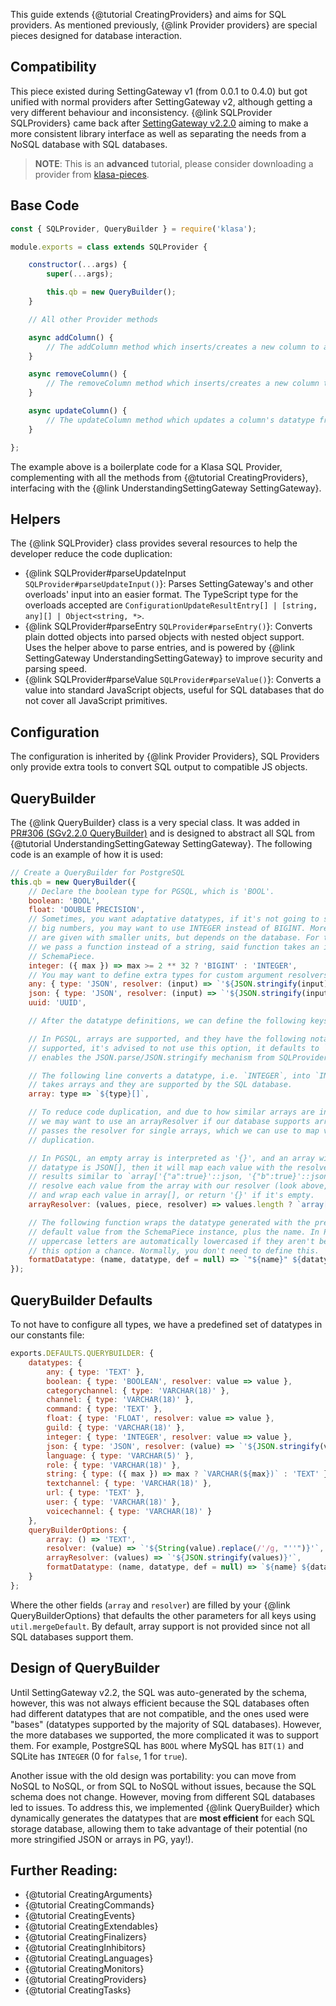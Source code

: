 This guide extends {@tutorial CreatingProviders} and aims for SQL providers. As mentioned previously, {@link Provider providers} are special pieces designed for database interaction.

## Compatibility

This piece existed during SettingGateway v1 (from 0.0.1 to 0.4.0) but got unified with normal providers after SettingGateway v2, although getting a very different behaviour and inconsistency. {@link SQLProvider SQLProviders} came back after [SettingGateway v2.2.0](https://github.com/dirigeants/klasa/pull/284) aiming to make a more consistent library interface as well as separating the needs from a NoSQL database with SQL databases.

> **NOTE**: This is an **advanced** tutorial, please consider downloading a provider from [klasa-pieces](https://github.com/dirigeants/klasa-pieces/tree/master/providers).

## Base Code

```javascript
const { SQLProvider, QueryBuilder } = require('klasa');

module.exports = class extends SQLProvider {

	constructor(...args) {
		super(...args);

		this.qb = new QueryBuilder();
	}

	// All other Provider methods

	async addColumn() {
		// The addColumn method which inserts/creates a new column to a table from the database.
	}

	async removeColumn() {
		// The removeColumn method which inserts/creates a new column to a table from the database.
	}

	async updateColumn() {
		// The updateColumn method which updates a column's datatype from a table from the database.
	}

};
```

The example above is a boilerplate code for a Klasa SQL Provider, complementing with all the methods from {@tutorial CreatingProviders}, interfacing with the {@link UnderstandingSettingGateway SettingGateway}.

## Helpers

The {@link SQLProvider} class provides several resources to help the developer reduce the code duplication:

- {@link SQLProvider#parseUpdateInput `SQLProvider#parseUpdateInput()`}: Parses SettingGateway's and other overloads' input into an easier format. The TypeScript type for the overloads accepted are `ConfigurationUpdateResultEntry[] | [string, any][] | Object<string, *>`.
- {@link SQLProvider#parseEntry `SQLProvider#parseEntry()`}: Converts plain dotted objects into parsed objects with nested object support. Uses the helper above to parse entries, and is powered by {@link SettingGateway UnderstandingSettingGateway} to improve security and parsing speed.
- {@link SQLProvider#parseValue `SQLProvider#parseValue()`}: Converts a value into standard JavaScript objects, useful for SQL databases that do not cover all JavaScript primitives.

## Configuration

The configuration is inherited by {@link Provider Providers}, SQL Providers only provide extra tools to convert SQL output to compatible JS objects.

## QueryBuilder

The {@link QueryBuilder} class is a very special class. It was added in [PR#306 (SGv2.2.0 QueryBuilder)](https://github.com/dirigeants/klasa/pull/306) and is designed to abstract all SQL from {@tutorial UnderstandingSettingGateway SettingGateway}. The following code is an example of how it is used:

```javascript
// Create a QueryBuilder for PostgreSQL
this.qb = new QueryBuilder({
	// Declare the boolean type for PGSQL, which is 'BOOL'.
	boolean: 'BOOL',
	float: 'DOUBLE PRECISION',
	// Sometimes, you want adaptative datatypes, if it's not going to store
	// big numbers, you may want to use INTEGER instead of BIGINT. More options
	// are given with smaller units, but depends on the database. For this case,
	// we pass a function instead of a string, said function takes an instance of
	// SchemaPiece.
	integer: ({ max }) => max >= 2 ** 32 ? 'BIGINT' : 'INTEGER',
	// You may want to define extra types for custom argument resolvers.
	any: { type: 'JSON', resolver: (input) => `'${JSON.stringify(input)}'::json` },
	json: { type: 'JSON', resolver: (input) => `'${JSON.stringify(input)}'::json` },
	uuid: 'UUID',

	// After the datatype definitions, we can define the following keys:

	// In PGSQL, arrays are supported, and they have the following notation. If it's not
	// supported, it's advised to not use this option, it defaults to `() => 'TEXT'`, which
	// enables the JSON.parse/JSON.stringify mechanism from SQLProvider.

	// The following line converts a datatype, i.e. `INTEGER`, into `INTEGER[]` when the SchemaPiece
	// takes arrays and they are supported by the SQL database.
	array: type => `${type}[]`,

	// To reduce code duplication, and due to how similar arrays are in the same database,
	// we may want to use an arrayResolver if our database supports arrays. This method also
	// passes the resolver for single arrays, which we can use to map values while reducing code
	// duplication.

	// In PGSQL, an empty array is interpreted as '{}', and an array with elements, for example, the
	// datatype is JSON[], then it will map each value with the resolver and wrap them in array[], making
	// results similar to `array['{"a":true}'::json, '{"b":true}'::json]`, which is valid. Therefore, we
	// resolve each value from the array with our resolver (look above, we have set up the resolver for json/any)
	// and wrap each value in array[], or return '{}' if it's empty.
	arrayResolver: (values, piece, resolver) => values.length ? `array[${values.map(value => resolver(value, piece)).join(', ')}]` : "'{}'",

	// The following function wraps the datatype generated with the previous options and the
	// default value from the SchemaPiece instance, plus the name. In PGSQL, names that have
	// uppercase letters are automatically lowercased if they aren't between quotes, giving
	// this option a chance. Normally, you don't need to define this.
	formatDatatype: (name, datatype, def = null) => `"${name}" ${datatype}${def !== null ? ` NOT NULL DEFAULT ${def}` : ''}`
});
```

## QueryBuilder Defaults

To not have to configure all types, we have a predefined set of datatypes in our constants file:

```javascript
exports.DEFAULTS.QUERYBUILDER: {
	datatypes: {
		any: { type: 'TEXT' },
		boolean: { type: 'BOOLEAN', resolver: value => value },
		categorychannel: { type: 'VARCHAR(18)' },
		channel: { type: 'VARCHAR(18)' },
		command: { type: 'TEXT' },
		float: { type: 'FLOAT', resolver: value => value },
		guild: { type: 'VARCHAR(18)' },
		integer: { type: 'INTEGER', resolver: value => value },
		json: { type: 'JSON', resolver: (value) => `'${JSON.stringify(value).replace(/'/g, "''")}'` },
		language: { type: 'VARCHAR(5)' },
		role: { type: 'VARCHAR(18)' },
		string: { type: ({ max }) => max ? `VARCHAR(${max})` : 'TEXT' },
		textchannel: { type: 'VARCHAR(18)' },
		url: { type: 'TEXT' },
		user: { type: 'VARCHAR(18)' },
		voicechannel: { type: 'VARCHAR(18)' }
	},
	queryBuilderOptions: {
		array: () => 'TEXT',
		resolver: (value) => `'${String(value).replace(/'/g, "''")}'`,
		arrayResolver: (values) => `'${JSON.stringify(values)}'`,
		formatDatatype: (name, datatype, def = null) => `${name} ${datatype}${def !== null ? ` NOT NULL DEFAULT ${def}` : ''}`
	}
};
```

Where the other fields (`array` and `resolver`) are filled by your {@link QueryBuilderOptions} that defaults the other parameters for all keys using `util.mergeDefault`. By default, array support is not provided since not all SQL databases support them.

## Design of QueryBuilder

Until SettingGateway v2.2, the SQL was auto-generated by the schema, however, this was not always efficient because the SQL databases often had different datatypes that are not compatible, and the ones used were "bases" (datatypes supported by the majority of SQL databases). However, the more databases we supported, the more complicated it was to support them. For example, PostgreSQL has `BOOL` where MySQL has `BIT(1)` and SQLite has `INTEGER` (0 for `false`, 1 for `true`).

Another issue with the old design was portability: you can move from NoSQL to NoSQL, or from SQL to NoSQL without issues, because the SQL schema does not change. However, moving from different SQL databases led to issues. To address this, we implemented {@link QueryBuilder} which dynamically generates the datatypes that are **most efficient** for each SQL storage database, allowing them to take advantage of their potential (no more stringified JSON or arrays in PG, yay!).

## Further Reading:

- {@tutorial CreatingArguments}
- {@tutorial CreatingCommands}
- {@tutorial CreatingEvents}
- {@tutorial CreatingExtendables}
- {@tutorial CreatingFinalizers}
- {@tutorial CreatingInhibitors}
- {@tutorial CreatingLanguages}
- {@tutorial CreatingMonitors}
- {@tutorial CreatingProviders}
- {@tutorial CreatingTasks}
